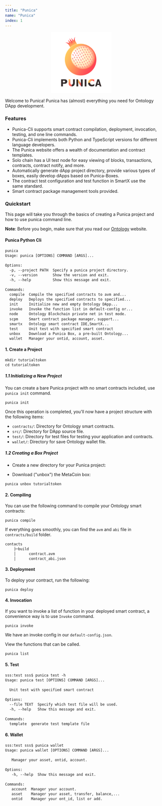 ```yaml
---
title: "Punica"
name: "Punica"
index: 1
---
```



<div align="center">
  <img src="https://raw.githubusercontent.com/punicasuite/punica-python/master/punica.png" height="200" width="200"><br>
</div>

Welcome to Punica! Punica has (almost) everything you need for Ontology DApp development.

### Features

* Punica-Cli supports smart contract compilation, deployment, invocation, testing, and one line commands.
* Punica-Cli implements both Python and TypeScript versions for different language developers.
* The Punica website offers a wealth of documentation and contract templates.
* Solo chain has a UI test node for easy viewing of blocks, transactions, contracts, contract notify, and more.
* Automatically generate dApp project directory, provide various types of boxes, easily develop dApps based on Punica-Boxes.
* The contract test configuration and test function in SmartX use the same standard.
* Smart contract package management tools provided.

### Quickstart

This page will take you through the basics of creating a Punica project and how to use punica command line.

**Note**: Before you begin, make sure that you read our [Ontology](https://ont.io/) website.


#### Punica Python Cli

```shell
punica
Usage: punica [OPTIONS] COMMAND [ARGS]...

Options:
  -p, --project PATH  Specify a punica project directory.
  -v, --version       Show the version and exit.
  -h, --help          Show this message and exit.

Commands:
  compile  Compile the specified contracts to avm and...
  deploy   Deploys the specified contracts to specified...
  init     Initialize new and empty Ontology DApp...
  invoke   Invoke the function list in default-config or...
  node     Ontology Blockchain private net in test mode.
  scpm     Smart contract package manager，support...
  smartx   Ontology smart contract IDE,SmartX...
  test     Unit test with specified smart contract
  unbox    Download a Punica Box, a pre-built Ontology...
  wallet   Manager your ontid, account, asset.
```


#### 1. Create a Project

```shell
mkdir tutorialtoken
cd tutorialtoken
```

##### 1.1 Initializing a New Project

You can create a bare Punica project with no smart contracts included, use `punica init` command.

```shell
punica init
```

Once this operation is completed, you'll now have a project structure with the following items:

- `contracts/`: Directory for Ontology smart contracts.
- `src/`: Directory for DApp source file.
- `test/`: Directory for test files for testing your application and contracts.
- `wallet/`: Directory for save Ontology wallet file.

##### 1.2 Creating a Box Project

- Create a new directory for your Punica project:



- Download ("unbox") the MetaCoin box:

```shell
punica unbox tutorialtoken
```

#### 2. Compiling


You can use the following command to compile your Ontology smart contracts:

```shell
punica compile
```

If everything goes smoothly, you can find the `avm` and `abi` file in `contracts/build` folder.

```shell
contacts
    ├─build
    │      contract.avm
    │      contract_abi.json
```
#### 3. Deployment

To deploy your contract, run the following:

```shell
punica deploy
```

#### 4. Invocation

If you want to invoke a list of function in your deployed smart contract, a convenience way is to use `Invoke` command.

```shell
punica invoke
```

We have an invoke config in our `default-config.json`.

View the functions that can be called.

```shell
punica list
```

#### 5. Test

```shell
sss:test sss$ punica test -h
Usage: punica test [OPTIONS] COMMAND [ARGS]...

  Unit test with specified smart contract

Options:
  --file TEXT  Specify which test file will be used.
  -h, --help   Show this message and exit.

Commands:
  template  generate test template file
```

#### 6. Wallet

```shell
sss:test sss$ punica wallet
Usage: punica wallet [OPTIONS] COMMAND [ARGS]...

   Manager your asset, ontid, account.

Options:
   -h, --help  Show this message and exit.

Commands:
   account  Manager your account.
   asset    Manager your asset, transfer, balance,...
   ontid    Manager your ont_id, list or add.

```